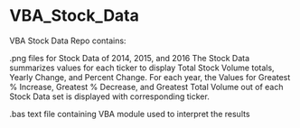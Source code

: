 # VBA_Stock_Data

VBA Stock Data Repo contains:

.png files for Stock Data of 2014, 2015, and 2016 
The Stock Data summarizes values for each ticker to display Total Stock Volume totals, Yearly Change, and Percent Change.
For each year, the Values for Greatest % Increase, Greatest % Decrease, and Greatest Total Volume out of each Stock Data set is displayed with corresponding ticker.

.bas text file containing VBA module used to interpret the results

